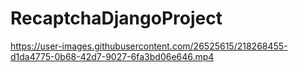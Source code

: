 # RecaptchaDjangoProject


https://user-images.githubusercontent.com/26525615/218268455-d1da4775-0b68-42d7-9027-6fa3bd06e646.mp4

